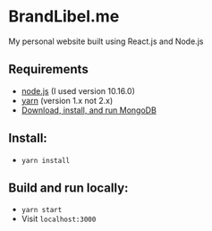 # BrandLibel.me
My personal website built using React.js and Node.js

## Requirements
- [node.js](https://nodejs.org) (I used version 10.16.0)
- [yarn](https://classic.yarnpkg.com) (version 1.x not 2.x)
- [Download, install, and run MongoDB](https://docs.mongodb.com/manual/administration/install-community/)

## Install:
- `yarn install`

## Build and run locally:
- `yarn start`
- Visit `localhost:3000`